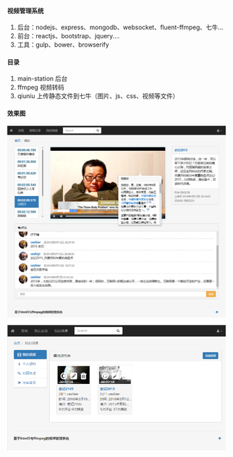 
####  视频管理系统
1. 后台：nodejs、express、mongodb、websocket、fluent-ffmpeg、七牛...
2. 前台：reactjs、bootstrap、jquery....
3. 工具：gulp、bower、browserify


####  目录
1. main-station 后台
2. ffmpeg 视频转码
3. qiuniu 上传静态文件到七牛（图片、js、css、视频等文件）


#### 效果图

![image](docs/1.png)

![image](docs/2.png)
